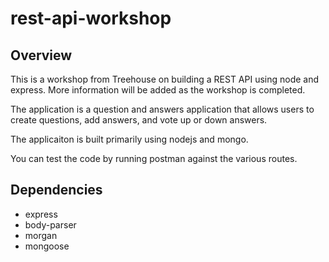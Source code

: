 # rest-api-workshop

## Overview
This is a workshop from Treehouse on building a REST API using node and express.  More information will be added as the workshop is completed.

The application is a question and answers application that allows users to create questions, add answers, and vote up or down answers.

The applicaiton is built primarily using nodejs and mongo.

You can test the code by running postman against the various routes.

## Dependencies

* express
* body-parser
* morgan
* mongoose

